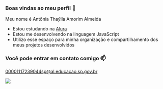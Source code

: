 ### Boas vindas ao meu perfil 🤠

Meu nome é Antônia Thaýlla Amorim Almeida

- Estou estudando na [Alura](https://www.alura.com.br)
- Estou me desenvolvendo na linguagem JavaScript
- Utilizo esse espaço para minha organização e compartilhamento dos meus projetos desenvolvidos

### Você pode entrar em contato comigo 📫

00001117239044sp@al.educacao.sp.gov.br

![](https://tenor.com/pt-BR/view/taylor-taylor-swift-taylor-kiss-taylor-swift-kiss-gif-3494935584985962548)
